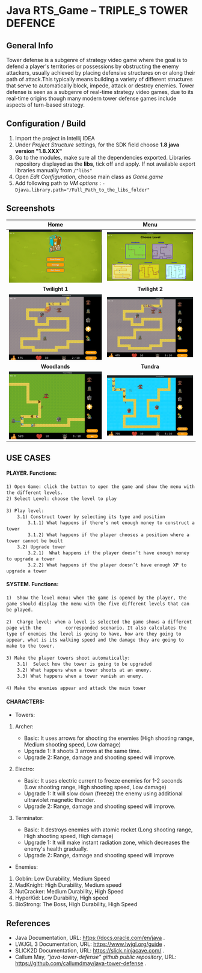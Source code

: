 # Java RTS_Game – TRIPLE_S TOWER DEFENCE

## General Info

Tower defense is a subgenre of strategy video game where the goal is to defend a player's territories or possessions by obstructing the enemy attackers, usually achieved by placing defensive structures on or along their path of attack.This typically means building a variety of different structures that serve to automatically block, impede, attack or destroy enemies. Tower defense is seen as a subgenre of real-time strategy video games, due to its real-time origins though many modern tower defense games include aspects of turn-based strategy.

## Configuration / Build

1. Import the project in Intellij IDEA
2. Under <em>Project Structure</em> settings, for the SDK field choose **1.8 java version "1.8.XXX"**
3. Go to the modules, make sure all the dependencies exported.
Libraries repository displayed as the **libs**, tick off and apply.
If not available export libraries manually from ```/"libs"```
4. Open <em>Edit Configuration</em>, choose main class as <em>Game.game</em>
5. Add following path to <em>VM options</em> : ```-Djava.library.path="/Full_Path_to_the_libs_folder"```

## Screenshots

**Home**                         |  **Menu**
:-------------------------------:|:---------------------------------:
![Home](https://github.com/MoneiBall/RTS_Game/blob/master/res/screenshots/home.png)  |  ![Menu](https://github.com/MoneiBall/RTS_Game/blob/master/res/screenshots/menu.png)
**Twilight 1**                      |  **Twilight 2**
![Twilight 1](https://github.com/MoneiBall/RTS_Game/blob/master/res/screenshots/twilight.png)  |  ![Twilight 2](https://github.com/MoneiBall/RTS_Game/blob/master/res/screenshots/twilight-electro.png)
**Woodlands**                       |  **Tundra**
![Woodlands](https://github.com/MoneiBall/RTS_Game/blob/master/res/screenshots/woodlands.png)  |  ![Tundra](https://github.com/MoneiBall/RTS_Game/blob/master/res/screenshots/tundra.png)

## USE CASES
#### PLAYER. Functions:

	1) Open Game: click the button to open the game and show the menu with the different levels.
	2) Select Level: choose the level to play
	
	3) Play level:
		3.1) Construct tower by selecting its type and position
			3.1.1) What happens if there’s not enough money to construct a tower
			3.1.2) What happens if the player chooses a position where a tower cannot be built
		3.2) Upgrade tower
			3.2.1)  What happens if the player doesn’t have enough money to upgrade a tower
			3.2.2) What happens if the player doesn’t have enough XP to upgrade a tower

#### SYSTEM. Functions:
	
	1)  Show the level menu: when the game is opened by the player, the game should display the menu with the five different levels that can be played.

	2)  Charge level: when a level is selected the game shows a different page with the 		corresponded scenario. It also calculates the type of enemies the level is going to have, how are they going to appear, what is its walking speed and the damage they are going to make to the tower.

	3) Make the player towers shoot automatically:
		3.1)  Select how the tower is going to be upgraded
		3.2) What happens when a tower shoots at an enemy.
		3.3) What happens when a tower vanish an enemy.
 	
	4) Make the enemies appear and attack the main tower

#### CHARACTERS:

- Towers: 
 1) Archer: 
    - Basic: It uses arrows for shooting the enemies (High shooting range, Medium shooting speed, Low damage)
    - Upgrade 1: It shoots 3 arrows at the same time.
    - Upgrade 2: Range, damage and shooting speed will improve.

 2) Electro:
    - Basic: It uses electric current to freeze enemies for 1-2 seconds (Low shooting range, High shooting speed, Low damage)
    - Upgrade 1: It will slow down (freeze) the enemy using additional ultraviolet magnetic thunder.
    - Upgrade 2: Range, damage and shooting speed will improve.

 3) Terminator: 
    - Basic: It destroys enemies with atomic rocket (Long shooting range, High shooting speed, High damage)
    - Upgrade 1: It will make instant radiation zone, which decreases the enemy's health gradually.
    - Upgrade 2: Range, damage and shooting speed will improve

- Enemies:
 1) Goblin: Low Durability, Medium Speed
 2) MadKnight: High Durability, Medium speed
 3) NutCracker: Medium Durability, High Speed
 4) HyperKid: Low Durability, High speed
 5) BioStrong: The Boss, High Durability, High Speed
 
 ## References
 * Java Documentation,
 URL: https://docs.oracle.com/en/java .
* LWJGL 3 Documentation,
 URL: https://www.lwjgl.org/guide .
* SLICK2D Documentation,
 URL: https://slick.ninjacave.com/ .
* Callum May, <em>“java-tower-defense” github public repository</em>,
 URL: https://github.com/callumdmay/java-tower-defense .
